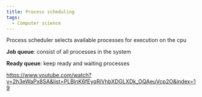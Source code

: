 ```yaml
---
title: Process scheduling
tags:
  - Computer science
---
```


Process scheduler selects available processes for execution on the cpu

**Job queue**: consist of all processes in the system

**Ready queue**: keep ready and waiting processes

https://www.youtube.com/watch?v=2h3eWaPx8SA&list=PLBlnK6fEyqRiVhbXDGLXDk_OQAeuVcp2O&index=19
